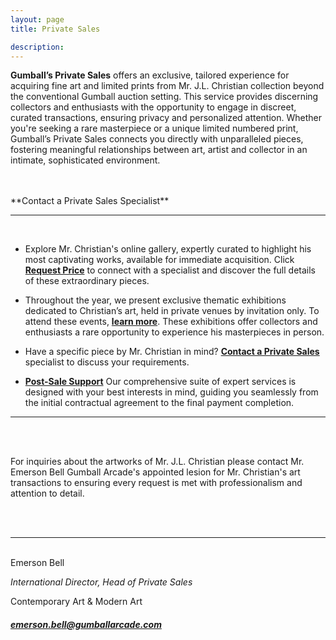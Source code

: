 ```yaml
---
layout: page
title: Private Sales

description:
---
```


**Gumball’s Private Sales** offers an exclusive, tailored experience for acquiring fine art and limited prints from Mr. J.L. Christian collection beyond the conventional Gumball auction setting. This service provides discerning collectors and enthusiasts with the opportunity to engage in discreet, curated transactions, ensuring privacy and personalized attention. Whether you're seeking a rare masterpiece or a unique limited numbered print, Gumball’s Private Sales connects you directly with unparalleled pieces, fostering meaningful relationships between art, artist and collector in an intimate, sophisticated environment. 

<br>
<br>
**Contact a Private Sales Specialist**

***  
<br>

* Explore Mr. Christian's online gallery, expertly curated to highlight his most captivating works, available for immediate acquisition. Click [**Request Price**](#) to connect with a specialist and discover the full details of these extraordinary pieces.  

* Throughout the year, we present exclusive thematic exhibitions dedicated to Christian’s art, held in private venues by invitation only. To attend these events, [**learn more**](#). These exhibitions offer collectors and enthusiasts a rare opportunity to experience his masterpieces in person.  

* Have a specific piece by Mr. Christian in mind? [**Contact a Private Sales**](#) specialist to discuss your requirements.

* [**Post-Sale Support**](https://) Our comprehensive suite of expert services is designed with your best interests in mind, guiding you seamlessly from the initial contractual agreement to the final payment completion.

---
<br>
<br>

For inquiries about the artworks of Mr. J.L. Christian please contact Mr. Emerson Bell Gumball Arcade's  appointed lesion for Mr. Christian's art transactions to ensuring every request is met with professionalism and attention to detail.

<br>
<br>


---
<br>
 Emerson Bell
 
 *International Director, Head of Private Sales*

 Contemporary Art & Modern Art

##### emerson.bell@gumballarcade.com